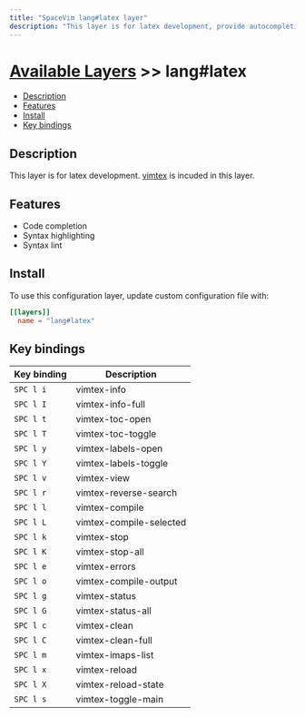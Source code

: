 ```yaml
---
title: "SpaceVim lang#latex layer"
description: "This layer is for latex development, provide autocompletion, syntax checking, code format for latex file."
---
```


# [Available Layers](../../) >> lang#latex

<!-- vim-markdown-toc GFM -->

- [Description](#description)
- [Features](#features)
- [Install](#install)
- [Key bindings](#key-bindings)

<!-- vim-markdown-toc -->

## Description

This layer is for latex development. [vimtex](https://github.com/lervag/vimtex) is incuded in this layer.

## Features

- Code completion
- Syntax highlighting
- Syntax lint

## Install

To use this configuration layer, update custom configuration file with:

```toml
[[layers]]
  name = "lang#latex"
```

## Key bindings

| Key binding | Description             |
| ----------- | ----------------------- |
| `SPC l i`   | vimtex-info             |
| `SPC l I`   | vimtex-info-full        |
| `SPC l t`   | vimtex-toc-open         |
| `SPC l T`   | vimtex-toc-toggle       |
| `SPC l y`   | vimtex-labels-open      |
| `SPC l Y`   | vimtex-labels-toggle    |
| `SPC l v`   | vimtex-view             |
| `SPC l r`   | vimtex-reverse-search   |
| `SPC l l`   | vimtex-compile          |
| `SPC l L`   | vimtex-compile-selected |
| `SPC l k`   | vimtex-stop             |
| `SPC l K`   | vimtex-stop-all         |
| `SPC l e`   | vimtex-errors           |
| `SPC l o`   | vimtex-compile-output   |
| `SPC l g`   | vimtex-status           |
| `SPC l G`   | vimtex-status-all       |
| `SPC l c`   | vimtex-clean            |
| `SPC l C`   | vimtex-clean-full       |
| `SPC l m`   | vimtex-imaps-list       |
| `SPC l x`   | vimtex-reload           |
| `SPC l X`   | vimtex-reload-state     |
| `SPC l s`   | vimtex-toggle-main      |
